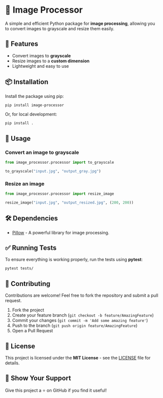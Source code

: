 # 📸 Image Processor

A simple and efficient Python package for **image processing**, allowing you to convert images to grayscale and resize them easily.

## 🚀 Features

-   Convert images to **grayscale**
-   Resize images to a **custom dimension**
-   Lightweight and easy to use

## 📦 Installation

Install the package using pip:

```sh
pip install image-processor
```

Or, for local development:

```sh
pip install .
```

## 📜 Usage

### **Convert an image to grayscale**

```python
from image_processor.processor import to_grayscale

to_grayscale("input.jpg", "output_gray.jpg")
```

### **Resize an image**

```python
from image_processor.processor import resize_image

resize_image("input.jpg", "output_resized.jpg", (200, 200))
```

## 🛠 Dependencies

-   [Pillow](https://python-pillow.org/) - A powerful library for image processing.

## ✅ Running Tests

To ensure everything is working properly, run the tests using **pytest**:

```sh
pytest tests/
```

## 🤝 Contributing

Contributions are welcome! Feel free to fork the repository and submit a pull request.

1. Fork the project
2. Create your feature branch (`git checkout -b feature/AmazingFeature`)
3. Commit your changes (`git commit -m 'Add some amazing feature'`)
4. Push to the branch (`git push origin feature/AmazingFeature`)
5. Open a Pull Request

## 📄 License

This project is licensed under the **MIT License** - see the [LICENSE](LICENSE) file for details.

## 🌟 Show Your Support

Give this project a ⭐ on GitHub if you find it useful!
